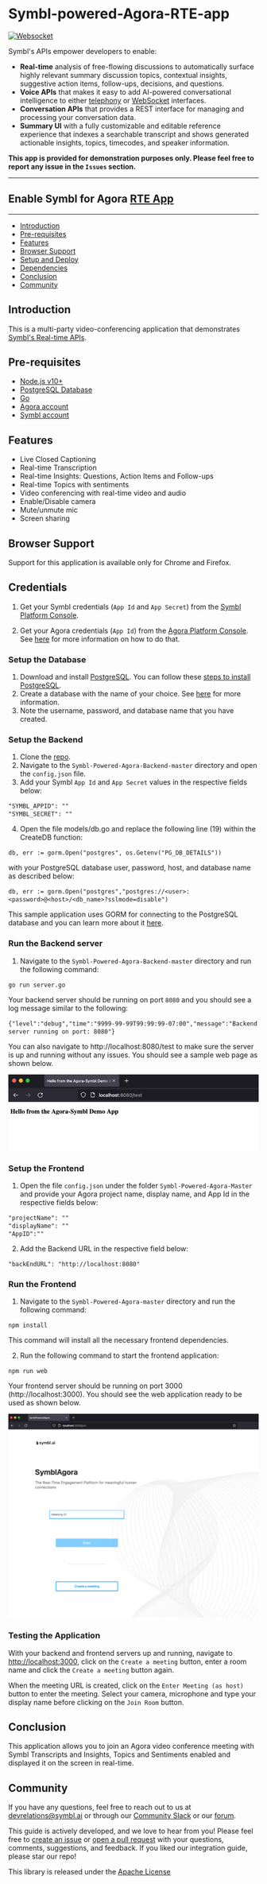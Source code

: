 # Symbl-powered-Agora-RTE-app

[![Websocket](https://img.shields.io/badge/symbl-websocket-brightgreen)](https://docs.symbl.ai/docs/streamingapi/overview/introduction)

Symbl's APIs empower developers to enable: 
- **Real-time** analysis of free-flowing discussions to automatically surface highly relevant summary discussion topics, contextual insights, suggestive action items, follow-ups, decisions, and questions.
- **Voice APIs** that makes it easy to add AI-powered conversational intelligence to either [telephony][telephony] or [WebSocket][websocket] interfaces.
- **Conversation APIs** that provides a REST interface for managing and processing your conversation data.
- **Summary UI** with a fully customizable and editable reference experience that indexes a searchable transcript and shows generated actionable insights, topics, timecodes, and speaker information.

**This app is provided for demonstration purposes only. Please feel free to report any issue in the `Issues` section.**

<hr />

## Enable Symbl for Agora [RTE App][agorarte] 

<hr />

 * [Introduction](#introduction)
 * [Pre-requisites](#pre-requisites)
 * [Features](#features)
 * [Browser Support](#browsersupport)
 * [Setup and Deploy](#setupanddeploy)
 * [Dependencies](#dependencies)
 * [Conclusion](#conclusion)
 * [Community](#community)

## Introduction

This is a multi-party video-conferencing application that demonstrates [Symbl's Real-time APIs](https://docs.symbl.ai/docs/streamingapi/overview/introduction). 

## Pre-requisites

* [Node.js v10+](https://nodejs.org/en/download/)
* [PostgreSQL Database](https://www.postgresql.org/)
* [Go](https://golang.org/)
* [Agora account](https://console.agora.io/)
* [Symbl account](https://platform.symbl.ai/#/signup?utm_source=get-info&utm_medium=marcelo&utm_campaign=rep)

## Features
* Live Closed Captioning
* Real-time Transcription
* Real-time Insights: Questions, Action Items and Follow-ups
* Real-time Topics with sentiments 
* Video conferencing with real-time video and audio
* Enable/Disable camera
* Mute/unmute mic
* Screen sharing


## Browser Support
Support for this application is available only for Chrome and Firefox.

## Credentials

1. Get your Symbl credentials (`App Id` and `App Secret`) from the [Symbl Platform Console](https://platform.symbl.ai).

2. Get your Agora credentials (`App Id`) from the [Agora Platform Console](https://console.agora.io/). See [here](https://www.agora.io/en/blog/how-to-get-started-with-agora/) for more information on how to do that.

### Setup the Database
1. Download and install [PostgreSQL](https://www.postgresql.org/download/). You can follow these [steps to install PostgreSQL](https://www.postgresqltutorial.com/postgresql-getting-started/).
2. Create a database with the name of your choice. See [here](https://www.postgresql.org/docs/13/manage-ag-createdb.html) for more information.
3. Note the username, password, and database name that you have created. 

### Setup the Backend 

1. Clone the [repo](https://github.com/symblai/Symbl-powered-Agora-RTE-app).
2. Navigate to the `Symbl-Powered-Agora-Backend-master` directory and open the `config.json` file.
3. Add your Symbl `App Id` and `App Secret` values in the respective fields below:

``` 
"SYMBL_APPID": ""
"SYMBL_SECRET": ""
``` 

4. Open the file models/db.go and replace the following line (19) within the CreateDB function:

```
db, err := gorm.Open("postgres", os.Getenv("PG_DB_DETAILS"))
```

with your PostgreSQL database user, password, host, and database name as described below:

```
db, err := gorm.Open("postgres","postgres://<user>:<password>@<host>/<db_name>?sslmode=disable")
```

This sample application uses GORM for connecting to the PostgreSQL database and you can learn more about it [here](https://gorm.io/docs/connecting_to_the_database.html).

### Run the Backend server

1. Navigate to the `Symbl-Powered-Agora-Backend-master` directory and run the following command:
  
```
go run server.go
```

Your backend server should be running on port `8080` and you should see a log message similar to the following:

```
{"level":"debug","time":"9999-99-99T99:99:99-07:00","message":"Backend server running on port: 8080"}
```

You can also navigate to http://localhost:8080/test to make sure the server is up and running without any issues. You should see a sample web page as shown below.

![](/sample-backend.png)

### Setup the Frontend

1. Open the file `config.json` under the folder `Symbl-Powered-Agora-Master` and provide your Agora project name, display name, and App Id in the respective fields below:

```
"projectName": ""
"displayName": ""
"AppID":""
```

2. Add the Backend URL in the respective field below:

```
"backEndURL": "http://localhost:8080"
```

### Run the Frontend

1. Navigate to the `Symbl-Powered-Agora-master` directory and run the following command:
  
```
npm install
```

This command will install all the necessary frontend dependencies.

2. Run the following command to start the frontend application:

```
npm run web 
```
    
Your frontend server should be running on port 3000 (http://localhost:3000). You should see the web application ready to be used as shown below.

![](/sample-frontend.png)

### Testing the Application
With your backend and frontend servers up and running, navigate to [http://localhost:3000](http://localhost:3000), click on the `Create a meeting` button, enter a room name and click the `Create a meeting` button again.

When the meeting URL is created, click on the `Enter Meeting (as host)` button to enter the meeting.
Select your camera, microphone and type your display name before clicking on the `Join Room` button.

## Conclusion
This application allows you to join an Agora video conference meeting with Symbl Transcripts and Insights, Topics and Sentiments enabled and displayed it on the screen in real-time. 

## Community

If you have any questions, feel free to reach out to us at devrelations@symbl.ai or through our [Community Slack][slack] or our [forum][developer_community].

This guide is actively developed, and we love to hear from you! Please feel free to [create an issue][issues] or [open a pull request][pulls] with your questions, comments, suggestions, and feedback. If you liked our integration guide, please star our repo!

This library is released under the [Apache License][license]

[license]: LICENSE.txt
[telephony]: https://docs.symbl.ai/docs/telephony/overview/post-api
[websocket]: https://docs.symbl.ai/docs/streamingapi/overview/introduction
[developer_community]: https://community.symbl.ai/?_ga=2.134156042.526040298.1609788827-1505817196.1609788827
[slack]: https://join.slack.com/t/symbldotai/shared_invite/zt-4sic2s11-D3x496pll8UHSJ89cm78CA
[issues]: https://github.com/symblai/Symbl-powered-Agora-RTE-app/issues
[agorarte]: https://appbuilder.agora.io/
[pulls]: https://github.com/symblai/Symbl-powered-Agora-RTE-app/pulls

